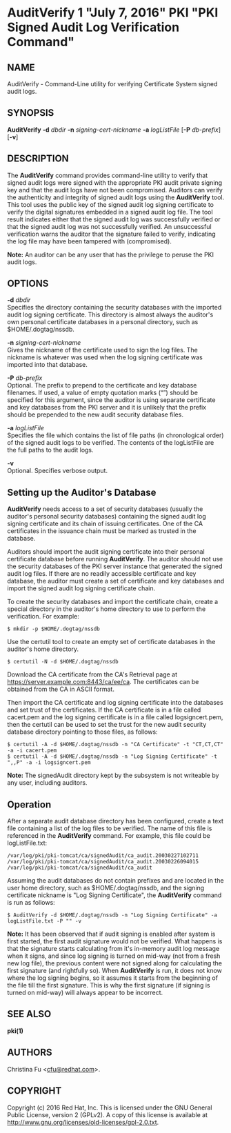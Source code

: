 # AuditVerify 1 "July 7, 2016" PKI "PKI Signed Audit Log Verification Command"

## NAME

AuditVerify - Command-Line utility for verifying Certificate System signed audit logs.

## SYNOPSIS

**AuditVerify** **-d** *dbdir* **-n** *signing-cert-nickname* **-a** *logListFile* [**-P** *db-prefix*] [**-v**]

## DESCRIPTION

The **AuditVerify** command provides command-line utility to verify that
signed audit logs were signed with the appropriate PKI audit private signing key
and that the audit logs have not been compromised.
Auditors can verify the authenticity and integrity of signed audit logs using the **AuditVerify** tool.
This tool uses the public key of the signed audit log signing certificate
to verify the digital signatures embedded in a signed audit log file.
The tool result indicates either that the signed audit log was successfully verified
or that the signed audit log was not successfully verified.
An unsuccessful verification warns the auditor that the signature failed to verify,
indicating the log file may have been tampered with (compromised).

**Note:** An auditor can be any user that has the privilege to peruse the PKI audit logs.

## OPTIONS

**-d** *dbdir*  
    Specifies the directory containing the security databases with the imported audit log signing certificate.
    This directory is almost always the auditor's own personal certificate databases in a personal directory,
    such as $HOME/.dogtag/nssdb.

**-n** *signing-cert-nickname*  
    Gives the nickname of the certificate used to sign the log files.
    The nickname is whatever was used when the log signing certificate was imported into that database.

**-P** *db-prefix*  
    Optional. The prefix to prepend to the certificate and key database filenames.
    If used, a value of empty quotation marks (“”) should be specified for this argument,
    since the auditor is using separate certificate and key databases from the PKI server
    and it is unlikely that the prefix should be prepended to the new audit security database files.

**-a** *logListFile*  
    Specifies the file which contains the list of file paths (in chronological order)
    of the signed audit logs to be verified.
    The contents of the logListFile are the full paths to the audit logs.

**-v**  
    Optional. Specifies verbose output.

## Setting up the Auditor's Database

**AuditVerify** needs access to a set of security databases (usually the auditor's personal security databases)
containing the signed audit log signing certificate and its chain of issuing certificates.
One of the CA certificates in the issuance chain must be marked as trusted in the database.

Auditors should import the audit signing certificate into their personal certificate database before running **AuditVerify**.
The auditor should not use the security databases of the PKI server instance that generated the signed audit log files.
If there are no readily accessible certificate and key database, the auditor must create a set of certificate and key databases
and import the signed audit log signing certificate chain.

To create the security databases and import the certificate chain,
create a special directory in the auditor's home directory to use to perform the verification. For example:

```
$ mkdir -p $HOME/.dogtag/nssdb
```

Use the certutil tool to create an empty set of certificate databases in the auditor's home directory.

```
$ certutil -N -d $HOME/.dogtag/nssdb
```

Download the CA certificate from the CA's Retrieval page at https://server.example.com:8443/ca/ee/ca.
The certificates can be obtained from the CA in ASCII format.

Then import the CA certificate and log signing certificate into the databases and set trust of the certificates.
If the CA certificate is in a file called cacert.pem and the log signing certificate is in a file called logsigncert.pem,
then the certutil can be used to set the trust for the new audit security database directory pointing to those files, as follows:

```
$ certutil -A -d $HOME/.dogtag/nssdb -n "CA Certificate" -t "CT,CT,CT" -a -i cacert.pem
$ certutil -A -d $HOME/.dogtag/nssdb -n "Log Signing Certificate" -t ",,P" -a -i logsigncert.pem
```

**Note:** The signedAudit directory kept by the subsystem is not writeable by any user, including auditors.

## Operation

After a separate audit database directory has been configured,
create a text file containing a list of the log files to be verified.
The name of this file is referenced in the **AuditVerify** command.
For example, this file could be logListFile.txt:

```
/var/log/pki/pki-tomcat/ca/signedAudit/ca_audit.20030227102711
/var/log/pki/pki-tomcat/ca/signedAudit/ca_audit.20030226094015
/var/log/pki/pki-tomcat/ca/signedAudit/ca_audit
```

Assuming the audit databases do not contain prefixes and are located in the user home directory,
such as $HOME/.dogtag/nssdb, and the signing certificate nickname is "Log Signing Certificate",
the **AuditVerify** command is run as follows:

```
$ AuditVerify -d $HOME/.dogtag/nssdb -n "Log Signing Certificate" -a logListFile.txt -P "" -v
```

**Note:** It has been observed that if audit signing is enabled after system is first started,
the first audit signature would not be verified.
What happens is that the signature starts calculating from it's in-memory audit log message when it signs,
and since log signing is turned on mid-way (not from a fresh new log file),
the previous content were not signed along for calculating the first signature (and rightfully so).
When **AuditVerify** is run, it does not know where the log signing begins,
so it assumes it starts from the beginning of the file till the first signature.
This is why the first signature (if signing is turned on mid-way) will always appear to be incorrect.

## SEE ALSO

**pki(1)**

## AUTHORS

Christina Fu &lt;cfu@redhat.com&gt;.

## COPYRIGHT

Copyright (c) 2016 Red Hat, Inc.
This is licensed under the GNU General Public License, version 2 (GPLv2).
A copy of this license is available at http://www.gnu.org/licenses/old-licenses/gpl-2.0.txt.
